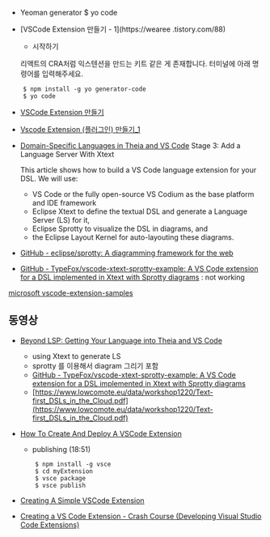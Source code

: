 - Yeoman generator
    $ yo code

- [VSCode Extension 만들기 - 1](https://wearee .tistory.com/88)
    - 시작하기

    리액트의 CRA처럼 익스텐션을 만드는 키트 같은 게 존재합니다.
    터미널에 아래 명령어를 입력해주세요.

```
    $ npm install -g yo generator-code
    $ yo code
```

- [VSCode Extension 만들기](https://gwanduke.tistory.com/entry/VSCode-Extension-%EB%A7%8C%EB%93%A4%EA%B8%B0)


- [Vscode Extension (플러그인) 만들기_1](https://kdinner.tistory.com/6?category=308458)

- [Domain-Specific Languages in Theia and VS Code](https://www.typefox.io/blog/domain-specific-languages-in-theia-and-vs-code)
    Stage 3: Add a Language Server With Xtext

    This article shows how to build a VS Code language extension for your DSL. We will use:

    - VS Code or the fully open-source VS Codium as the base platform and IDE framework
    - Eclipse Xtext to define the textual DSL and generate a Language Server (LS) for it,
    - Eclipse Sprotty to visualize the DSL in diagrams, and
    - the Eclipse Layout Kernel for auto-layouting these diagrams.    

- [GitHub - eclipse/sprotty: A diagramming framework for the web](https://github.com/eclipse/sprotty)    
- [GitHub - TypeFox/vscode-xtext-sprotty-example: A VS Code extension for a DSL implemented in Xtext with Sprotty diagrams](https://github.com/TypeFox/vscode-xtext-sprotty-example) : not working


[microsoft vscode-extension-samples](https://github.com/microsoft/vscode-extension-samples)

## 동영상
- [Beyond LSP: Getting Your Language into Theia and VS Code](https://www.youtube.com/watch?v=ESRk7NmCDFA)
    - using Xtext to generate LS
    - sprotty 를 이용해서 diagram 그리기 포함
    - [GitHub - TypeFox/vscode-xtext-sprotty-example: A VS Code extension for a DSL implemented in Xtext with Sprotty diagrams](https://github.com/TypeFox/vscode-xtext-sprotty-example)
    - [https://www.lowcomote.eu/data/workshop1220/Text-first_DSLs_in_the_Cloud.pdf](https://www.lowcomote.eu/data/workshop1220/Text-first_DSLs_in_the_Cloud.pdf)
    

- [How To Create And Deploy A VSCode Extension](https://www.youtube.com/watch?v=q5V4T3o3CXE)

    - publishing (18:51)
    ```
        $ npm install -g vsce
        $ cd myExtension
        $ vsce package
        $ vsce publish
    ```
- [Creating A Simple VSCode Extension](https://www.youtube.com/watch?v=srwsnNhiqv8)

- [Creating a VS Code Extension - Crash Course (Developing Visual Studio Code Extensions)](https://www.youtube.com/watch?v=xgkDVUL0MxM)